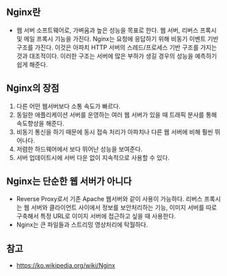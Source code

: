 ## Nginx란
- 웹 서버 소프트웨어로, 가벼움과 높은 성능을 목표로 한다. 웹 서버, 리버스 프록시 및 메일 프록시 기능을 가진다. Nginx는 요청에 응답하기 위해 비동기 이벤트 기반 구조를 가진다. 이것은 아파치 HTTP 서버의 스레드/프로세스 기반 구조를 가지는 것과 대조적이다. 이러한 구조는 서버에 많은 부하가 생길 경우의 성능을 예측하기 쉽게 해준다.

## Nginx의 장점
  <ol><li>다른 어떤 웹서버보다 소통 속도가 빠르다.</li>
  <li>동일한 애플리케이션 서버를 운영하는 여러 웹 서버가 있을 때 트래픽 분사를 통해 속도향상을 해준다.</li>
  <li>비동기 통신을 하기 때문에 동시 접속 처리가 아파치나 다른 웹 서버에 비해 훨씬 뛰어나다.</li>
  <li>저렴한 하드웨어에서 보다 뛰어난 성능을 보여준다.</li>
  <li>서버 업데이트시에 서버 다운 없이 지속적으로 사용할 수 있다.</li></ol>

## Nginx는 단순한 웹 서버가 아니다
- Reverse Proxy로서 기존 Apache 웹서버와 같이 사용이 가능하다. 리버스 프록시는 웹 서버와 클라이언트 사이에서 정보를 보안처리하는 기능, 이미지 서버를 따로 구축해서 특정 URL로 이미지 서버에 접근하고 싶을 때 사용한다.
- Nginx는 큰 파일들과 스트리밍 영상처리에 탁월하다.

## 참고
- https://ko.wikipedia.org/wiki/Nginx
